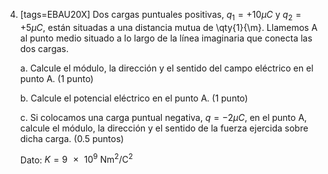


4.  [tags=EBAU20X] Dos cargas puntuales positivas, $q_1 = +10 \mu \unit{C}$ y
    $q_2 = + 5 \mu \unit{C}$, están situadas a una distancia mutua de
    \qty{1}{\m}. Llamemos A al punto medio situado a lo largo de la
    línea imaginaria que conecta las dos cargas.

    a.  Calcule el módulo, la dirección y el sentido del campo eléctrico en
        el punto A. (1 punto)

    b.  Calcule el potencial eléctrico en el punto A. (1 punto)

    c.  Si colocamos una carga puntual negativa, $q = - 2 \mu \unit{C}$, en
        el punto A, calcule el módulo, la dirección y el sentido de la fuerza
        ejercida sobre dicha carga. (0.5 puntos)

    Dato: $K = \qty{9e9}{\N\square\m\per\square\coulomb}$